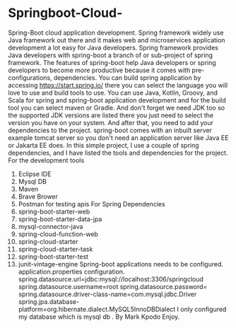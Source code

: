 # Springboot-Cloud-
Spring-Boot cloud application development.
Spring framework widely use Java framework out there and it makes web and microservices application development a lot easy for Java developers.
Spring framework provides Java developers with spring-boot a branch of or sub-project of spring framework.
The features of spring-boot help Java developers or spring developers to become more productive because it comes with pre-configurations, dependencies.
You can build spring application by accessing https://start.spring.io/ there you can select the language you will love to use and build tools to use.
You can use Java, Kotlin, Groovy, and Scala for spring and spring-boot application development and for the build tool you can select maven or Gradle.
And don't forget we need JDK too so the supported JDK versions are listed there you just need to select the version you have on your system. And after that, you need to add your dependencies to the project.
spring-boot comes with an inbuilt server example tomcat server so you don't need an application server like Java EE or Jakarta EE does.
In this simple project, I use a couple of spring dependencies, and I have listed the tools and dependencies for the project.
For the development tools
1. Eclipse IDE
2. Mysql DB
3. Maven
4. Brave Brower
5. Postman for testing apis
For Spring Dependencies 
1. spring-boot-starter-web
2. spring-boot-starter-data-jpa
3. mysql-connector-java
4. spring-cloud-function-web
5. spring-cloud-starter
6. spring-cloud-starter-task
7. spring-boot-starter-test
8. junit-vintage-engine
Spring-boot applications needs to be configured.
application.properties configuration.
spring.datasource.url=jdbc:mysql://localhost:3306/springcloud
spring.datasource.username=root
spring.datasource.password=
spring.datasource.driver-class-name=com.mysql.jdbc.Driver
spring.jpa.database-platform=org.hibernate.dialect.MySQL5InnoDBDialect
I only configured my database which is mysql db .
By Mark Kpodo Enjoy.
